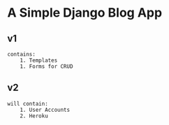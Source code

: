 # A Simple Django Blog App

## v1
    contains:
        1. Templates
        1. Forms for CRUD

## v2
    will contain:
        1. User Accounts
        2. Heroku 